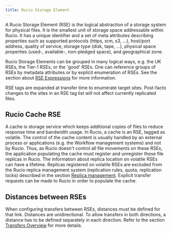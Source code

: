 ```yaml
---
title: Rucio Storage Element
---
```


A Rucio Storage Element (RSE) is the logical abstraction of a storage system for
physical files. It is the smallest unit of storage space addressable within
Rucio. It has a unique identifier and a set of meta attributes describing
properties such as supported protocols (https, srm, s3, \...), host/port
address, quality of service, storage type (disk, tape, \...), physical space
properties (used-, available-, non-pledged space), and geographical zone.

Rucio Storage Elements can be grouped in many logical ways, e.g. the UK RSEs,
the Tier-1 RSEs, or the 'good' RSEs. One can reference groups of RSEs by
metadata attributes or by explicit enumeration of RSEs. See the section about
[RSE Expressions](rse_expressions.md) for more information.

RSE tags are expanded at transfer time to enumerate target sites.  Post-facto
changes to the sites in an RSE tag list will not affect currently replicated
files.

## Rucio Cache RSE

A cache is storage service which keeps additional copies of files to reduce
response time and bandwidth usage. In Rucio, a cache is an RSE, tagged as
volatile. The control of the cache content is usually handled by an external
process or applications (e.g. the Workflow management systems) and not by
Rucio. Thus, as Rucio doesn't control all file movements on these RSEs, the
application populating the cache must register and unregister these file
replicas in Rucio. The information about replica location on volatile RSEs can
have a lifetime. Replicas registered on volatile RSEs are excluded from the
Rucio replica management system (replication rules, quota, replication locks)
described in the section [Replica management](replica_management.md). Explicit
transfer requests can be made to Rucio in order to populate the cache.

## Distances between RSEs

When configuring transfers between RSEs, distances must be defined for that link.
Distances are unidirectional. To allow transfers in both directions, a distance
has to be defined separately in each direction. Refer to the section
[Transfers Overview](operator_transfers/transfers_overview.md) for more details.
